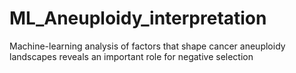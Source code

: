# ML_Aneuploidy_interpretation
Machine-learning analysis of factors that shape cancer aneuploidy landscapes reveals an important role for negative selection
